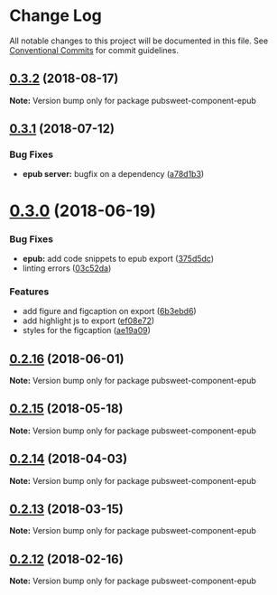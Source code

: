 # Change Log

All notable changes to this project will be documented in this file.
See [Conventional Commits](https://conventionalcommits.org) for commit guidelines.

<a name="0.3.2"></a>
## [0.3.2](https://gitlab.coko.foundation/pubsweet/pubsweet/compare/pubsweet-component-epub@0.3.1...pubsweet-component-epub@0.3.2) (2018-08-17)




**Note:** Version bump only for package pubsweet-component-epub

<a name="0.3.1"></a>
## [0.3.1](https://gitlab.coko.foundation/pubsweet/pubsweet/compare/pubsweet-component-epub@0.3.0...pubsweet-component-epub@0.3.1) (2018-07-12)


### Bug Fixes

* **epub server:** bugfix on a dependency ([a78d1b3](https://gitlab.coko.foundation/pubsweet/pubsweet/commit/a78d1b3))




<a name="0.3.0"></a>
# [0.3.0](https://gitlab.coko.foundation/pubsweet/pubsweet/compare/pubsweet-component-epub@0.2.16...pubsweet-component-epub@0.3.0) (2018-06-19)


### Bug Fixes

* **epub:** add code snippets to epub export ([375d5dc](https://gitlab.coko.foundation/pubsweet/pubsweet/commit/375d5dc))
* linting errors ([03c52da](https://gitlab.coko.foundation/pubsweet/pubsweet/commit/03c52da))


### Features

* add figure and figcaption on export ([6b3ebd6](https://gitlab.coko.foundation/pubsweet/pubsweet/commit/6b3ebd6))
* add highlight js to export ([ef08e72](https://gitlab.coko.foundation/pubsweet/pubsweet/commit/ef08e72))
* styles for the figcaption ([ae19a09](https://gitlab.coko.foundation/pubsweet/pubsweet/commit/ae19a09))




<a name="0.2.16"></a>
## [0.2.16](https://gitlab.coko.foundation/pubsweet/pubsweet/compare/pubsweet-component-epub@0.2.15...pubsweet-component-epub@0.2.16) (2018-06-01)




**Note:** Version bump only for package pubsweet-component-epub

<a name="0.2.15"></a>
## [0.2.15](https://gitlab.coko.foundation/pubsweet/pubsweet/compare/pubsweet-component-epub@0.2.14...pubsweet-component-epub@0.2.15) (2018-05-18)




**Note:** Version bump only for package pubsweet-component-epub

<a name="0.2.14"></a>
## [0.2.14](https://gitlab.coko.foundation/pubsweet/pubsweet/compare/pubsweet-component-epub@0.2.13...pubsweet-component-epub@0.2.14) (2018-04-03)




**Note:** Version bump only for package pubsweet-component-epub

<a name="0.2.13"></a>
## [0.2.13](https://gitlab.coko.foundation/pubsweet/pubsweet/compare/pubsweet-component-epub@0.2.12...pubsweet-component-epub@0.2.13) (2018-03-15)




**Note:** Version bump only for package pubsweet-component-epub

<a name="0.2.12"></a>

## [0.2.12](https://gitlab.coko.foundation/pubsweet/pubsweet/compare/pubsweet-component-epub@0.2.11...pubsweet-component-epub@0.2.12) (2018-02-16)

**Note:** Version bump only for package pubsweet-component-epub

